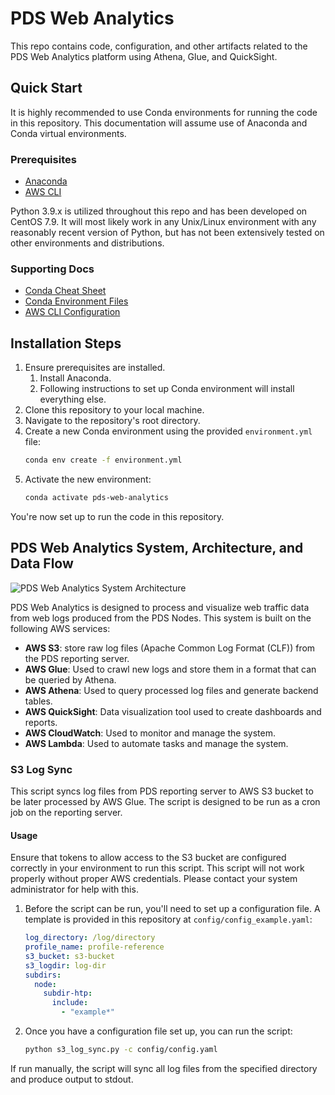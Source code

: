 # PDS Web Analytics
This repo contains code, configuration, and other artifacts related to the PDS 
Web Analytics platform using Athena, Glue, and QuickSight. 

## Quick Start
It is highly recommended to use Conda environments for running the code in this 
repository. This documentation will assume use of Anaconda and Conda virtual 
environments. 

### Prerequisites
- [Anaconda](https://www.anaconda.com/products/individual)
- [AWS CLI](https://aws.amazon.com/cli/)

Python 3.9.x is utilized throughout this repo and has been developed on CentOS 7.9. 
It will most likely work in any Unix/Linux environment with any reasonably recent 
version of Python, but has not been extensively tested on other environments and 
distributions.

### Supporting Docs
- [Conda Cheat Sheet](https://docs.conda.io/projects/conda/en/latest/user-guide/cheat-sheet.html)
- [Conda Environment Files](https://docs.conda.io/projects/conda/en/latest/user-guide/tasks/manage-environments.html#creating-an-environment-from-an-environment-yml-file)
- [AWS CLI Configuration](https://docs.aws.amazon.com/cli/latest/userguide/cli-configure-quickstart.html)

## Installation Steps
1. Ensure prerequisites are installed.
   1. Install Anaconda.
   1. Following instructions to set up Conda environment will install everything else.
1. Clone this repository to your local machine.
1. Navigate to the repository's root directory.
1. Create a new Conda environment using the provided `environment.yml` file:
    ```bash
    conda env create -f environment.yml
    ```
1. Activate the new environment:
    ```bash
    conda activate pds-web-analytics
    ```
You're now set up to run the code in this repository.

## PDS Web Analytics System, Architecture, and Data Flow

![PDS Web Analytics System Architecture](docs/pds-web-analytics-architecture.png)

PDS Web Analytics is designed to process and visualize web traffic
data from web logs produced from the PDS Nodes. This system is built on the following AWS services:

- **AWS S3**: store raw log files (Apache Common Log Format (CLF)) from the PDS reporting server.
- **AWS Glue**: Used to crawl new logs and store them in a format that can be queried by Athena.
- **AWS Athena**: Used to query processed log files and generate backend tables.
- **AWS QuickSight**: Data visualization tool used to create dashboards and reports.
- **AWS CloudWatch**: Used to monitor and manage the system.
- **AWS Lambda**: Used to automate tasks and manage the system.


### S3 Log Sync
This script syncs log files from PDS reporting server to AWS S3 bucket to be 
later processed by AWS Glue. The script is designed to be run as a cron job on 
the reporting server.

#### Usage
Ensure that tokens to allow access to the S3 bucket are configured correctly in
your environment to run this script. This script will not work properly without
proper AWS credentials. Please contact your system administrator for help with 
this.

1. Before the script can be run, you'll need to set up a configuration file. A 
template is provided in this repository at `config/config_example.yaml`: 
   ```yaml
   log_directory: /log/directory
   profile_name: profile-reference
   s3_bucket: s3-bucket
   s3_logdir: log-dir
   subdirs:
     node:
       subdir-htp:
         include:
           - "example*"
   ```
1. Once you have a configuration file set up, you can run the script:
   ```bash
   python s3_log_sync.py -c config/config.yaml
   ```
If run manually, the script will sync all log files from the specified directory
and produce output to stdout.

